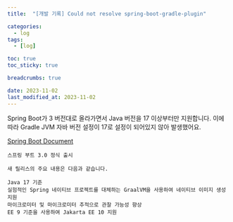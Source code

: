 ```yaml
---
title:  "[개발 기록] Could not resolve spring-boot-gradle-plugin"

categories:
  - log
tags:
  - [log]

toc: true
toc_sticky: true

breadcrumbs: true

date: 2023-11-02
last_modified_at: 2023-11-02
---
```


Spring Boot가 3 버전대로 올라가면서 Java 버전을 17 이상부터만 지원합니다. 
이에 따라 Gradle JVM 자바 버전 설정이 17로 설정이 되어있지 않아 발생했어요.

[Spring Boot Document](https://spring.io/blog/2022/11/24/spring-boot-3-0-goes-ga)

```text
스프링 부트 3.0 정식 출시

새 릴리스의 주요 내용은 다음과 같습니다.

Java 17 기준
실험적인 Spring 네이티브 프로젝트를 대체하는 GraalVM을 사용하여 네이티브 이미지 생성 지원
마이크로미터 및 마이크로미터 추적으로 관찰 가능성 향상
EE 9 기준을 사용하여 Jakarta EE 10 지원
```